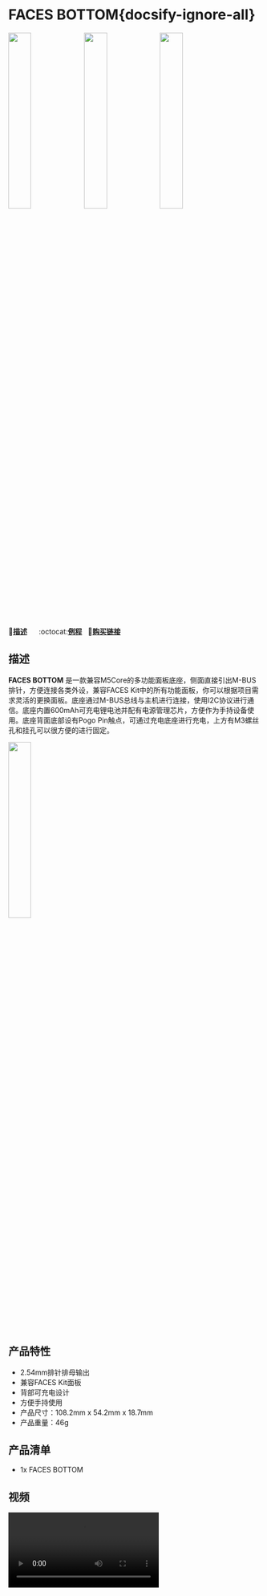 # FACES BOTTOM{docsify-ignore-all}

<img src="assets/img/product_pics/module/faces_bottom/face_01.jpg" width="30%" height="30%" ><img src="assets/img/product_pics/module/faces_bottom/face_02.jpg" width="30%" height="30%" ><img src="assets/img/product_pics/module/faces_bottom/face_03.jpg" width="30%" height="30%" >


:memo:**[描述](#描述)**&nbsp;&nbsp;&nbsp;&nbsp;&nbsp;&nbsp;:octocat:**[例程](https://github.com/m5stack/M5Stack/tree/master/examples/Modules/FACES)**&nbsp;&nbsp;&nbsp;🛒**[购买链接](https://m5stack.com/collections/m5-core/products/face)**&nbsp;&nbsp;&nbsp;


## 描述

**FACES BOTTOM** 是一款兼容M5Core的多功能面板底座，侧面直接引出M-BUS排针，方便连接各类外设，兼容FACES Kit中的所有功能面板，你可以根据项目需求灵活的更换面板。底座通过M-BUS总线与主机进行连接，使用I2C协议进行通信。底座内置600mAh可充电锂电池并配有电源管理芯片，方便作为手持设备使用。底座背面底部设有Pogo Pin触点，可通过充电底座进行充电，上方有M3螺丝孔和挂孔可以很方便的进行固定。


<img src="assets/img/product_pics/module/faces_bottom/different.jpg" width="30%" height="30%" >


## 产品特性

- 2.54mm排针排母输出
- 兼容FACES Kit面板
- 背部可充电设计
- 方便手持使用
- 产品尺寸：108.2mm x 54.2mm x 18.7mm
- 产品重量：46g


## 产品清单

- 1x FACES BOTTOM


## 视频

<video class="video_size" controls>
    <source src="https://m5stack.oss-cn-shenzhen.aliyuncs.com/video/Product_example_video/Module/FACES.mp4" type="video/mp4">
</video>
